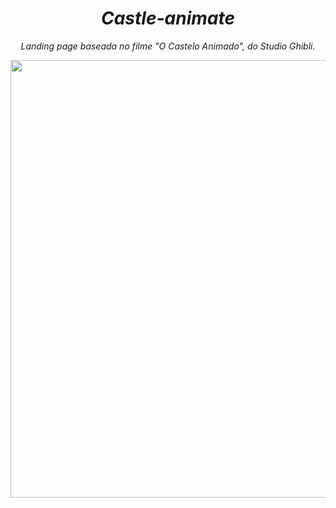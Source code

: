 <i><h1 align="center"> Castle-animate </h1></i>
<i><p align="center">Landing page baseada no filme "O Castelo Animado", do Studio Ghibli.</p></i>

<div align="center">
<img src="https://user-images.githubusercontent.com/81976280/162633509-9fa9d543-c2b0-4e14-8e0e-636a2cf764f8.png" width="700px">
</div>
